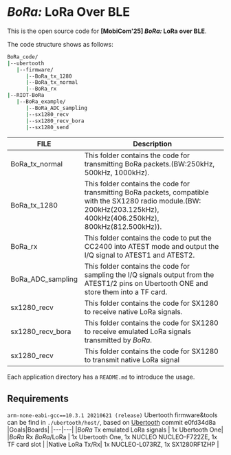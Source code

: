 # ***BoRa:*** LoRa Over BLE
This is the open source code for **[MobiCom'25] *BoRa:* LoRa over BLE**.

The code structure shows as follows:
```bash
BoRa_code/
|--ubertooth
   |--firmware/
      |--BoRa_tx_1280
      |--BoRa_tx_normal
      |--BoRa_rx
|--RIOT-BoRa
   |--BoRa_example/
      |--BoRa_ADC_sampling
      |--sx1280_recv
      |--sx1280_recv_bora
      |--sx1280_send

```
|FILE|Description|
|---|---|
|BoRa_tx_normal|This folder contains the code for transmitting BoRa packets.(BW:250kHz, 500kHz, 1000kHz).|
|BoRa_tx_1280|This folder contains the code for transmitting BoRa packets, compatible with the SX1280 radio module.(BW: 200kHz(203.125kHz), 400kHz(406.250kHz), 800kHz(812.500kHz)).|
|BoRa_rx|This folder contains the code to put the CC2400 into ATEST mode and output the I/Q signal to ATEST1 and ATEST2.|
|BoRa_ADC_sampling| This folder contains the code for sampling the I/Q signals output from the ATEST1/2 pins on Ubertooth ONE and store them into a TF card.|
|sx1280_recv| This folder contains the code for SX1280 to receive native LoRa signals.|
|sx1280_recv_bora| This folder contains the code for SX1280 to receive emulated LoRa signals transmitted by *BoRa*.|
|sx1280_recv| This folder contains the code for SX1280 to transmit native LoRa signal|

Each application directory has a `README.md` to introduce the usage.


## Requirements
`arm-none-eabi-gcc==10.3.1 20210621 (release)`
Ubertooth firmware&tools can be find in `./ubertooth/host/`, based on [Ubertooth](https://github.com/greatscottgadgets/ubertooth) commit e0fd34d8a
|Goals|Boards|
|---|---|
|*BoRa* Tx emulated LoRa signals | 1x Ubertooth One|
|*BoRa* Rx *BoRa*/LoRa | 1x Ubertooth One, 1x NUCLEO NUCLEO-F722ZE, 1x TF card slot |
|Native LoRa Tx/Rx| 1x NUCLEO-L073RZ, 1x SX1280RF1ZHP | 


